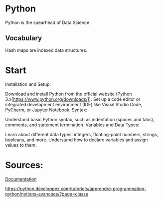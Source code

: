 # Python
Python is the spearhead of Data Science


## Vocabulary 
Hash maps are indexed data structures.


# Start 
Installation and Setup:

Download and install Python from the official website (Python 3.x[https://www.python.org/downloads/]).
Set up a code editor or integrated development environment (IDE) like Visual Studio Code, PyCharm, or Jupyter Notebook.
Syntax:

Understand basic Python syntax, such as indentation (spaces and tabs), comments, and statement termination.
Variables and Data Types:

Learn about different data types: integers, floating-point numbers, strings, booleans, and more.
Understand how to declare variables and assign values to them.





# Sources: 

 [Documentation](https://docs.python.org/fr/3/tutorial/index.html)

https://python.developpez.com/tutoriels/apprendre-programmation-python/notions-avancees/?page=classe
